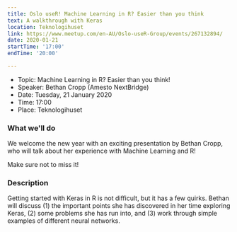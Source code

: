 ```yaml
---
title: Oslo useR! Machine Learning in R? Easier than you think
text: A walkthrough with Keras
location: Teknologihuset
link: https://www.meetup.com/en-AU/Oslo-useR-Group/events/267132894/
date: 2020-01-21
startTime: '17:00'
endTime: '20:00'

---
```


- Topic: Machine Learning in R? Easier than you think!
- Speaker: Bethan Cropp (Amesto NextBridge)
- Date: Tuesday, 21 January 2020
- Time: 17:00
- Place: Teknologihuset

### What we'll do

We welcome the new year with an exciting presentation by Bethan Cropp, who will talk about her experience with Machine Learning and R!

Make sure not to miss it!

### Description

Getting started with Keras in R is not difficult, but it has a few quirks. Bethan will discuss (1) the important points she has discovered in her time exploring Keras, (2) some problems she has run into, and (3) work through simple examples of different neural networks.




